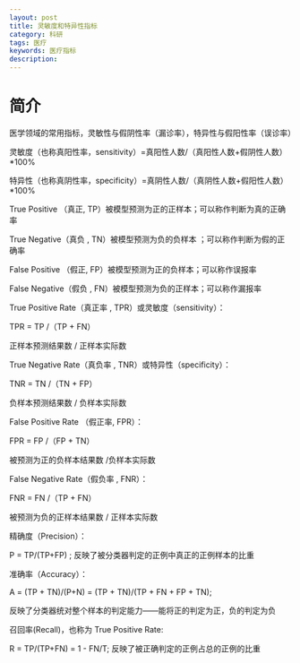 ```yaml
---
layout: post
title: 灵敏度和特异性指标
category: 科研
tags: 医疗
keywords: 医疗指标
description:
---
```


# 简介

医学领域的常用指标，灵敏性与假阴性率（漏诊率），特异性与假阳性率（误诊率）

灵敏度（也称真阳性率，sensitivity）=真阳性人数/（真阳性人数+假阴性人数）*100%

特异性（也称真阴性率，specificity）=真阴性人数/（真阴性人数+假阳性人数）*100%

True Positive （真正, TP）被模型预测为正的正样本；可以称作判断为真的正确率

True Negative（真负 , TN）被模型预测为负的负样本 ；可以称作判断为假的正确率

False Positive （假正, FP）被模型预测为正的负样本；可以称作误报率

False Negative（假负 , FN）被模型预测为负的正样本；可以称作漏报率

True Positive Rate（真正率 , TPR）或灵敏度（sensitivity）： 

TPR = TP /（TP + FN）

正样本预测结果数 / 正样本实际数

True Negative Rate（真负率 , TNR）或特异性（specificity）：
 
TNR = TN /（TN + FP）
 
负样本预测结果数 / 负样本实际数

False Positive Rate （假正率, FPR）：
 
FPR = FP /（FP + TN）

被预测为正的负样本结果数 /负样本实际数

False Negative Rate（假负率 , FNR）：

FNR = FN /（TP + FN） 

被预测为负的正样本结果数 / 正样本实际数

精确度（Precision）： 

P = TP/(TP+FP) ; 反映了被分类器判定的正例中真正的正例样本的比重

准确率（Accuracy）：

A = (TP + TN)/(P+N) = (TP + TN)/(TP + FN + FP + TN);

反映了分类器统对整个样本的判定能力——能将正的判定为正，负的判定为负

召回率(Recall)，也称为 True Positive Rate: 

R = TP/(TP+FN) = 1 - FN/T; 反映了被正确判定的正例占总的正例的比重
